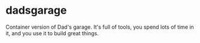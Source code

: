 # dadsgarage
Container version of Dad's garage. It's full of tools, you spend lots of time in it, and you use it to build great things.
